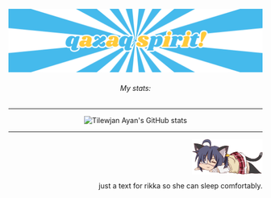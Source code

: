 ![qazaq spirit](qazaqspirit.png)

<div align="center">
<h6>My stats:</h6>
  
---  
  
![Tilewjan Ayan's GitHub stats](https://github-readme-stats.vercel.app/api?username=serwennn\&title_color=fff\&text_color=9f9f9f\&bg_color=151515)

---
</div>

<div align="right">
  <img align="top" width="140" src="takanashirikka.png" alt="rikka">
  <p>just a text for rikka so she can sleep comfortably.</p>
</div>
